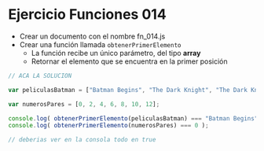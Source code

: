 # Ejercicio Funciones 014

* Crear un documento con el nombre fn_014.js
* Crear una función llamada `obtenerPrimerElemento`
  * La función recibe un único parámetro, del tipo **array**
  * Retornar el elemento que se encuentra en la primer posición

```js
// ACA LA SOLUCION

var peliculasBatman = ["Batman Begins", "The Dark Knight", "The Dark Knight Rises", "The Batman"];

var numerosPares = [0, 2, 4, 6, 8, 10, 12];

console.log( obtenerPrimerElemento(peliculasBatman) === "Batman Begins" );
console.log( obtenerPrimerElemento(numerosPares) === 0 );

// deberias ver en la consola todo en true
```